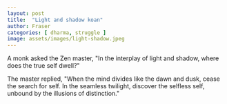 ```yaml
---
layout: post
title:  "Light and shadow koan"
author: Fraser
categories: [ dharma, struggle ]
image: assets/images/light-shadow.jpeg
---
```

A monk asked the Zen master, "In the interplay of light and shadow, where does the true self dwell?"

The master replied, "When the mind divides like the dawn and dusk, cease the search for self. In the seamless twilight, discover the selfless self, unbound by the illusions of distinction."
